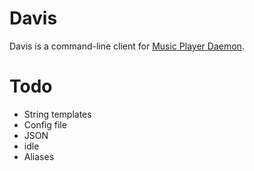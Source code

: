 # Davis

Davis is a command-line client for [Music Player Daemon](https://www.musicpd.org/).

# Todo

* String templates
* Config file
* JSON
* idle
* Aliases
